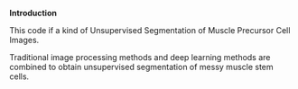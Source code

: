 
**Introduction**

This code if a kind of Unsupervised Segmentation of Muscle Precursor Cell Images.

Traditional image processing methods and deep learning methods are combined to obtain unsupervised segmentation of messy muscle stem cells.